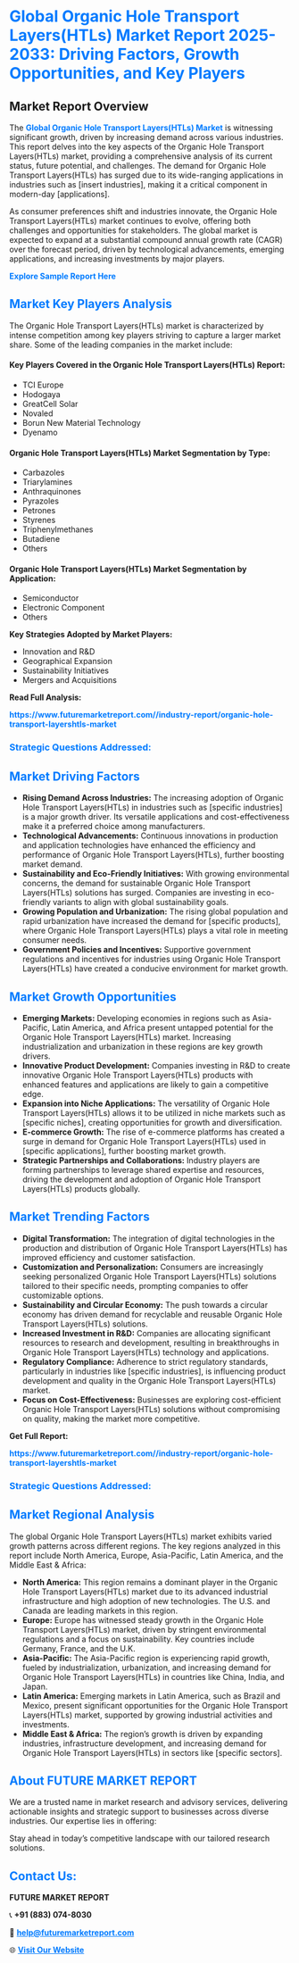 <h1 style="color: #007BFF;">Global Organic Hole Transport Layers(HTLs) Market Report 2025-2033: Driving Factors, Growth Opportunities, and Key Players</h1>

<section id="overview">
<h2>Market Report Overview</h2>
<p>The <a href="https://www.futuremarketreport.com//industry-report/organic-hole-transport-layershtls-market" style="color: #007BFF; text-decoration: none;"><strong>Global Organic Hole Transport Layers(HTLs) Market</strong></a> is witnessing significant growth, driven by increasing demand across various industries. This report delves into the key aspects of the Organic Hole Transport Layers(HTLs) market, providing a comprehensive analysis of its current status, future potential, and challenges. The demand for Organic Hole Transport Layers(HTLs) has surged due to its wide-ranging applications in industries such as [insert industries], making it a critical component in modern-day [applications].</p>
<p>As consumer preferences shift and industries innovate, the Organic Hole Transport Layers(HTLs) market continues to evolve, offering both challenges and opportunities for stakeholders. The global market is expected to expand at a substantial compound annual growth rate (CAGR) over the forecast period, driven by technological advancements, emerging applications, and increasing investments by major players.</p>
</section>

<section id="overview">
<p><a href="https://www.futuremarketreport.com//request-sample/reportId=61368" style="color: #007BFF; text-decoration: none;"><strong>Explore Sample Report Here</strong></a></p>
</section>

<section id="key-players">
<h2 style="color: #007BFF;">Market Key Players Analysis</h2>
<p>The Organic Hole Transport Layers(HTLs) market is characterized by intense competition among key players striving to capture a larger market share. Some of the leading companies in the market include:</p>
<h4>Key Players Covered in the Organic Hole Transport Layers(HTLs) Report:</h4>
<ul><li>TCI Europe</li><li>Hodogaya</li><li>GreatCell Solar</li><li>Novaled</li><li>Borun New Material Technology</li><li>Dyenamo</li></ul>
<h4>Organic Hole Transport Layers(HTLs) Market Segmentation by Type:</h4>
<ul><li>Carbazoles</li><li>Triarylamines</li><li>Anthraquinones</li><li>Pyrazoles</li><li>Petrones</li><li>Styrenes</li><li>Triphenylmethanes</li><li>Butadiene</li><li>Others</li></ul>

<h4>Organic Hole Transport Layers(HTLs) Market Segmentation by Application:</h4>
<ul><li>Semiconductor</li><li>Electronic Component</li><li>Others</li></ul>
<p><strong>Key Strategies Adopted by Market Players:</strong></p>
<ul>
<li>Innovation and R&D</li>
<li>Geographical Expansion</li>
<li>Sustainability Initiatives</li>
<li>Mergers and Acquisitions</li>
</ul>
</section>

<section>
<p><strong>Read Full Analysis: </strong></p><a href="https://www.futuremarketreport.com//industry-report/organic-hole-transport-layershtls-market" style="color: #007BFF; text-decoration: none;"><strong>https://www.futuremarketreport.com//industry-report/organic-hole-transport-layershtls-market</strong></a>
<h3 style="color: #007BFF;">Strategic Questions Addressed:</h3>
</section>

<section id="driving-factors">
<h2 style="color: #007BFF;">Market Driving Factors</h2>
<ul>
<li><strong>Rising Demand Across Industries:</strong> The increasing adoption of Organic Hole Transport Layers(HTLs) in industries such as [specific industries] is a major growth driver. Its versatile applications and cost-effectiveness make it a preferred choice among manufacturers.</li>
<li><strong>Technological Advancements:</strong> Continuous innovations in production and application technologies have enhanced the efficiency and performance of Organic Hole Transport Layers(HTLs), further boosting market demand.</li>
<li><strong>Sustainability and Eco-Friendly Initiatives:</strong> With growing environmental concerns, the demand for sustainable Organic Hole Transport Layers(HTLs) solutions has surged. Companies are investing in eco-friendly variants to align with global sustainability goals.</li>
<li><strong>Growing Population and Urbanization:</strong> The rising global population and rapid urbanization have increased the demand for [specific products], where Organic Hole Transport Layers(HTLs) plays a vital role in meeting consumer needs.</li>
<li><strong>Government Policies and Incentives:</strong> Supportive government regulations and incentives for industries using Organic Hole Transport Layers(HTLs) have created a conducive environment for market growth.</li>
</ul>
</section>

<section id="growth-opportunities">
<h2 style="color: #007BFF;">Market Growth Opportunities</h2>
<ul>
<li><strong>Emerging Markets:</strong> Developing economies in regions such as Asia-Pacific, Latin America, and Africa present untapped potential for the Organic Hole Transport Layers(HTLs) market. Increasing industrialization and urbanization in these regions are key growth drivers.</li>
<li><strong>Innovative Product Development:</strong> Companies investing in R&D to create innovative Organic Hole Transport Layers(HTLs) products with enhanced features and applications are likely to gain a competitive edge.</li>
<li><strong>Expansion into Niche Applications:</strong> The versatility of Organic Hole Transport Layers(HTLs) allows it to be utilized in niche markets such as [specific niches], creating opportunities for growth and diversification.</li>
<li><strong>E-commerce Growth:</strong> The rise of e-commerce platforms has created a surge in demand for Organic Hole Transport Layers(HTLs) used in [specific applications], further boosting market growth.</li>
<li><strong>Strategic Partnerships and Collaborations:</strong> Industry players are forming partnerships to leverage shared expertise and resources, driving the development and adoption of Organic Hole Transport Layers(HTLs) products globally.</li>
</ul>
</section>

<section id="trending-factors">
<h2 style="color: #007BFF;">Market Trending Factors</h2>
<ul>
<li><strong>Digital Transformation:</strong> The integration of digital technologies in the production and distribution of Organic Hole Transport Layers(HTLs) has improved efficiency and customer satisfaction.</li>
<li><strong>Customization and Personalization:</strong> Consumers are increasingly seeking personalized Organic Hole Transport Layers(HTLs) solutions tailored to their specific needs, prompting companies to offer customizable options.</li>
<li><strong>Sustainability and Circular Economy:</strong> The push towards a circular economy has driven demand for recyclable and reusable Organic Hole Transport Layers(HTLs) solutions.</li>
<li><strong>Increased Investment in R&D:</strong> Companies are allocating significant resources to research and development, resulting in breakthroughs in Organic Hole Transport Layers(HTLs) technology and applications.</li>
<li><strong>Regulatory Compliance:</strong> Adherence to strict regulatory standards, particularly in industries like [specific industries], is influencing product development and quality in the Organic Hole Transport Layers(HTLs) market.</li>
<li><strong>Focus on Cost-Effectiveness:</strong> Businesses are exploring cost-efficient Organic Hole Transport Layers(HTLs) solutions without compromising on quality, making the market more competitive.</li>
</ul>
</section>

<section>
<p><strong>Get Full Report: </strong></p><a href="https://www.futuremarketreport.com//industry-report/organic-hole-transport-layershtls-market" style="color: #007BFF; text-decoration: none;"><strong>https://www.futuremarketreport.com//industry-report/organic-hole-transport-layershtls-market</strong></a>
<h3 style="color: #007BFF;">Strategic Questions Addressed:</h3>
</section>


<section id="regional-analysis">
<h2 style="color: #007BFF;">Market Regional Analysis</h2>
<p>The global Organic Hole Transport Layers(HTLs) market exhibits varied growth patterns across different regions. The key regions analyzed in this report include North America, Europe, Asia-Pacific, Latin America, and the Middle East & Africa:</p>
<ul>
<li><strong>North America:</strong> This region remains a dominant player in the Organic Hole Transport Layers(HTLs) market due to its advanced industrial infrastructure and high adoption of new technologies. The U.S. and Canada are leading markets in this region.</li>
<li><strong>Europe:</strong> Europe has witnessed steady growth in the Organic Hole Transport Layers(HTLs) market, driven by stringent environmental regulations and a focus on sustainability. Key countries include Germany, France, and the U.K.</li>
<li><strong>Asia-Pacific:</strong> The Asia-Pacific region is experiencing rapid growth, fueled by industrialization, urbanization, and increasing demand for Organic Hole Transport Layers(HTLs) in countries like China, India, and Japan.</li>
<li><strong>Latin America:</strong> Emerging markets in Latin America, such as Brazil and Mexico, present significant opportunities for the Organic Hole Transport Layers(HTLs) market, supported by growing industrial activities and investments.</li>
<li><strong>Middle East & Africa:</strong> The region’s growth is driven by expanding industries, infrastructure development, and increasing demand for Organic Hole Transport Layers(HTLs) in sectors like [specific sectors].</li>
</ul>
</section>

<footer>
<h2 style="color: #007BFF;">About FUTURE MARKET REPORT</h2>
<p>We are a trusted name in market research and advisory services, delivering actionable insights and strategic support to businesses across diverse industries. Our expertise lies in offering:</p>

<p>Stay ahead in today’s competitive landscape with our tailored research solutions.</p>

<h2 style="color: #007BFF;">Contact Us:</h2>
<p><strong>FUTURE MARKET REPORT</strong></p>
<p>📞 <strong>+91 (883) 074-8030</strong></p>
<p>📧 <strong><a href="mailto:help@futuremarketreport.com" style="color: #007BFF;">help@futuremarketreport.com</a></strong></p>
<p>🌐 <strong><a href="https://www.futuremarketreport.com/" style="color: #007BFF;">Visit Our Website</a></strong></p>
</footer>
